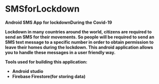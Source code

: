 # SMSforLockdown


<b>Android SMS App for lockdownDuring the Covid-19 


Lockdown in many countries around the world, citizens are required to send an SMS for their movements.
So people will be required to send an SMS text message to a specific number in order 
to obtain permission to leave their homes during the lockdown.
This android  application allows you to handle these messages in a user friendly way.

Tools used for building this application:
<ul>
<li>Android studio</li>
<li>Firebase Firestore(for storing data)</li>
</ul>
